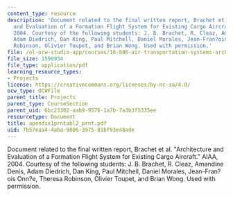 ```yaml
---
content_type: resource
description: 'Document related to the final written report, Brachet et al. "Architecture
  and Evaluation of a Formation Flight System for Existing Cargo Aircraft." AIAA,
  2004. Courtesy of the following students: J. B. Brachet, R. Cleaz, Amandine Denis,
  Adam Diedrich, Dan King, Paul Mitchell, Daniel Morales, Jean-Fran?ois Onn?e, Theresa
  Robinson, Olivier Toupet, and Brian Wong. Used with permission.'
file: /ol-ocw-studio-app/courses/16-886-air-transportation-systems-architecting-spring-2004/7b57eaa44aba9806397581bf93e48ade_apendix1prntabl2_prnt.pdf
file_size: 1598934
file_type: application/pdf
learning_resource_types:
- Projects
license: https://creativecommons.org/licenses/by-nc-sa/4.0/
ocw_type: OCWFile
parent_title: Projects
parent_type: CourseSection
parent_uid: 6bc23302-aab9-9576-1a7b-7a3b3f5335ee
resourcetype: Document
title: apendix1prntabl2_prnt.pdf
uid: 7b57eaa4-4aba-9806-3975-81bf93e48ade
---
```

Document related to the final written report, Brachet et al. "Architecture and Evaluation of a Formation Flight System for Existing Cargo Aircraft." AIAA, 2004. Courtesy of the following students: J. B. Brachet, R. Cleaz, Amandine Denis, Adam Diedrich, Dan King, Paul Mitchell, Daniel Morales, Jean-Fran?ois Onn?e, Theresa Robinson, Olivier Toupet, and Brian Wong. Used with permission.
